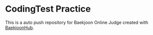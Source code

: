 # CodingTest Practice
This is a auto push repository for Baekjoon Online Judge created with [BaekjoonHub](https://github.com/BaekjoonHub/BaekjoonHub).
